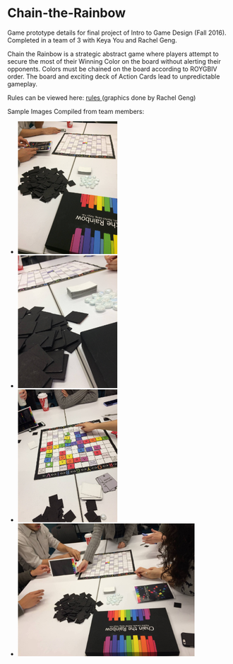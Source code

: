 # Chain-the-Rainbow
Game prototype details for final project of Intro to Game Design (Fall 2016). Completed in a team of 3 with Keya You and Rachel Geng. 


Chain the Rainbow is a strategic abstract game where players attempt to secure the most of their
Winning Color on the board without alerting their opponents. Colors must be chained on the board according to ROYGBIV order. The board and exciting deck of Action Cards lead to unpredictable gameplay.

Rules can be viewed here: <a href="Rulebook.pdf"> rules </a>(graphics done by Rachel Geng)

Sample Images Compiled from team members:
<ul>
	<li><img src="A.jpg" height="300" width="225"></li>
	<li><img src="B.jpg" height="300" width="225"></li>
	<li><img src="C.jpg" height="300" width="225"></li>
	<li><img src="D.jpg" height="300" width="400"></li>
</ul>
